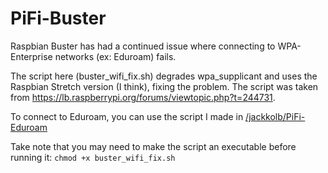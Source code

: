 # PiFi-Buster

Raspbian Buster has had a continued issue where connecting to WPA-Enterprise networks (ex: Eduroam) fails.

The script here (buster_wifi_fix.sh) degrades wpa_supplicant and uses the Raspbian Stretch version (I think),
fixing the problem. The script was taken from <https://lb.raspberrypi.org/forums/viewtopic.php?t=244731>.

To connect to Eduroam, you can use the script I made in [/jackkolb/PiFi-Eduroam](https://github.com/jackkolb/PiFi-Eduroam)

Take note that you may need to make the script an executable before running it: `chmod +x buster_wifi_fix.sh`
